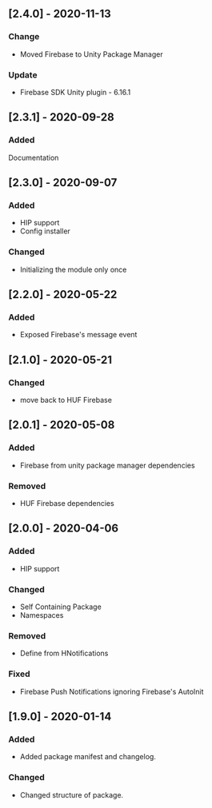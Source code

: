 ## [2.4.0] - 2020-11-13
### Change
- Moved Firebase to Unity Package Manager

### Update
- Firebase SDK Unity plugin - 6.16.1


## [2.3.1] - 2020-09-28
### Added
Documentation


## [2.3.0] - 2020-09-07
### Added
- HIP support
- Config installer

### Changed
- Initializing the module only once


## [2.2.0] - 2020-05-22
### Added
- Exposed Firebase's message event


## [2.1.0] - 2020-05-21
### Changed
- move back to HUF Firebase


## [2.0.1] - 2020-05-08
### Added
- Firebase from unity package manager dependencies

### Removed
- HUF Firebase dependencies


## [2.0.0] - 2020-04-06
### Added
- HIP support

### Changed
- Self Containing Package
- Namespaces

### Removed
- Define from HNotifications

### Fixed
- Firebase Push Notifications ignoring Firebase's AutoInit


## [1.9.0] - 2020-01-14
### Added
- Added package manifest and changelog.

### Changed
- Changed structure of package.